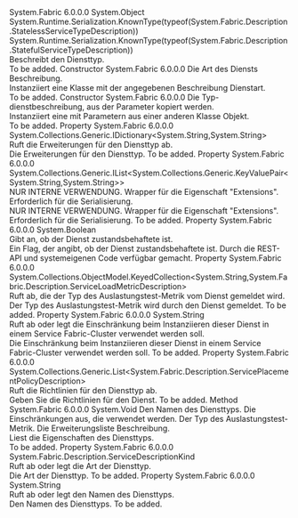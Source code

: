 <Type Name="ServiceTypeDescription" FullName="System.Fabric.Description.ServiceTypeDescription">
  <TypeSignature Language="C#" Value="public abstract class ServiceTypeDescription" />
  <TypeSignature Language="ILAsm" Value=".class public auto ansi abstract beforefieldinit ServiceTypeDescription extends System.Object" />
  <TypeSignature Language="DocId" Value="T:System.Fabric.Description.ServiceTypeDescription" />
  <TypeSignature Language="VB.NET" Value="Public MustInherit Class ServiceTypeDescription" />
  <TypeSignature Language="F#" Value="type ServiceTypeDescription = class" />
  <AssemblyInfo>
    <AssemblyName>System.Fabric</AssemblyName>
    <AssemblyVersion>6.0.0.0</AssemblyVersion>
  </AssemblyInfo>
  <Base>
    <BaseTypeName>System.Object</BaseTypeName>
  </Base>
  <Interfaces />
  <Attributes>
    <Attribute>
      <AttributeName>System.Runtime.Serialization.KnownType(typeof(System.Fabric.Description.StatelessServiceTypeDescription))</AttributeName>
    </Attribute>
    <Attribute>
      <AttributeName>System.Runtime.Serialization.KnownType(typeof(System.Fabric.Description.StatefulServiceTypeDescription))</AttributeName>
    </Attribute>
  </Attributes>
  <Docs>
    <summary>
      <para>Beschreibt den Diensttyp.</para>
    </summary>
    <remarks>To be added.</remarks>
  </Docs>
  <Members>
    <Member MemberName=".ctor">
      <MemberSignature Language="C#" Value="protected internal ServiceTypeDescription (System.Fabric.Description.ServiceDescriptionKind kind);" />
      <MemberSignature Language="ILAsm" Value=".method familyorassemblyhidebysig specialname rtspecialname instance void .ctor(valuetype System.Fabric.Description.ServiceDescriptionKind kind) cil managed" />
      <MemberSignature Language="DocId" Value="M:System.Fabric.Description.ServiceTypeDescription.#ctor(System.Fabric.Description.ServiceDescriptionKind)" />
      <MemberSignature Language="VB.NET" Value="Protected Friend Sub New (kind As ServiceDescriptionKind)" />
      <MemberSignature Language="F#" Value="new System.Fabric.Description.ServiceTypeDescription : System.Fabric.Description.ServiceDescriptionKind -&gt; System.Fabric.Description.ServiceTypeDescription" Usage="new System.Fabric.Description.ServiceTypeDescription kind" />
      <MemberType>Constructor</MemberType>
      <AssemblyInfo>
        <AssemblyName>System.Fabric</AssemblyName>
        <AssemblyVersion>6.0.0.0</AssemblyVersion>
      </AssemblyInfo>
      <Parameters>
        <Parameter Name="kind" Type="System.Fabric.Description.ServiceDescriptionKind" />
      </Parameters>
      <Docs>
        <param name="kind">
          <para>Die Art des Diensts Beschreibung.</para>
        </param>
        <summary>
          <para>
            Instanziiert eine <see cref="T:System.Fabric.Description.ServiceTypeDescription" /> Klasse mit der angegebenen Beschreibung Dienstart.
            </para>
        </summary>
        <remarks>To be added.</remarks>
      </Docs>
    </Member>
    <Member MemberName=".ctor">
      <MemberSignature Language="C#" Value="protected internal ServiceTypeDescription (System.Fabric.Description.ServiceTypeDescription other);" />
      <MemberSignature Language="ILAsm" Value=".method familyorassemblyhidebysig specialname rtspecialname instance void .ctor(class System.Fabric.Description.ServiceTypeDescription other) cil managed" />
      <MemberSignature Language="DocId" Value="M:System.Fabric.Description.ServiceTypeDescription.#ctor(System.Fabric.Description.ServiceTypeDescription)" />
      <MemberSignature Language="VB.NET" Value="Protected Friend Sub New (other As ServiceTypeDescription)" />
      <MemberSignature Language="F#" Value="new System.Fabric.Description.ServiceTypeDescription : System.Fabric.Description.ServiceTypeDescription -&gt; System.Fabric.Description.ServiceTypeDescription" Usage="new System.Fabric.Description.ServiceTypeDescription other" />
      <MemberType>Constructor</MemberType>
      <AssemblyInfo>
        <AssemblyName>System.Fabric</AssemblyName>
        <AssemblyVersion>6.0.0.0</AssemblyVersion>
      </AssemblyInfo>
      <Parameters>
        <Parameter Name="other" Type="System.Fabric.Description.ServiceTypeDescription" />
      </Parameters>
      <Docs>
        <param name="other">
          <para>Die Typ-dienstbeschreibung, aus der Parameter kopiert werden.</para>
        </param>
        <summary>
          <para>
            Instanziiert eine <see cref="T:System.Fabric.Description.ServiceTypeDescription" /> mit Parametern aus einer anderen Klasse <see cref="T:System.Fabric.Description.ServiceTypeDescription" /> Objekt.
            </para>
        </summary>
        <remarks>To be added.</remarks>
      </Docs>
    </Member>
    <Member MemberName="Extensions">
      <MemberSignature Language="C#" Value="public System.Collections.Generic.IDictionary&lt;string,string&gt; Extensions { get; }" />
      <MemberSignature Language="ILAsm" Value=".property instance class System.Collections.Generic.IDictionary`2&lt;string, string&gt; Extensions" />
      <MemberSignature Language="DocId" Value="P:System.Fabric.Description.ServiceTypeDescription.Extensions" />
      <MemberSignature Language="VB.NET" Value="Public ReadOnly Property Extensions As IDictionary(Of String, String)" />
      <MemberSignature Language="F#" Value="member this.Extensions : System.Collections.Generic.IDictionary&lt;string, string&gt;" Usage="System.Fabric.Description.ServiceTypeDescription.Extensions" />
      <MemberType>Property</MemberType>
      <AssemblyInfo>
        <AssemblyName>System.Fabric</AssemblyName>
        <AssemblyVersion>6.0.0.0</AssemblyVersion>
      </AssemblyInfo>
      <ReturnValue>
        <ReturnType>System.Collections.Generic.IDictionary&lt;System.String,System.String&gt;</ReturnType>
      </ReturnValue>
      <Docs>
        <summary>
          <para>Ruft die Erweiterungen für den Diensttyp ab.</para>
        </summary>
        <value>
          <para>Die Erweiterungen für den Diensttyp.</para>
        </value>
        <remarks>To be added.</remarks>
      </Docs>
    </Member>
    <Member MemberName="Extensions_">
      <MemberSignature Language="C#" Value="protected internal System.Collections.Generic.IList&lt;System.Collections.Generic.KeyValuePair&lt;string,string&gt;&gt; Extensions_ { get; set; }" />
      <MemberSignature Language="ILAsm" Value=".property instance class System.Collections.Generic.IList`1&lt;valuetype System.Collections.Generic.KeyValuePair`2&lt;string, string&gt;&gt; Extensions_" />
      <MemberSignature Language="DocId" Value="P:System.Fabric.Description.ServiceTypeDescription.Extensions_" />
      <MemberSignature Language="VB.NET" Value="Protected Friend Property Extensions_ As IList(Of KeyValuePair(Of String, String))" />
      <MemberSignature Language="F#" Value="member this.Extensions_ : System.Collections.Generic.IList&lt;System.Collections.Generic.KeyValuePair&lt;string, string&gt;&gt; with get, set" Usage="System.Fabric.Description.ServiceTypeDescription.Extensions_" />
      <MemberType>Property</MemberType>
      <AssemblyInfo>
        <AssemblyName>System.Fabric</AssemblyName>
        <AssemblyVersion>6.0.0.0</AssemblyVersion>
      </AssemblyInfo>
      <ReturnValue>
        <ReturnType>System.Collections.Generic.IList&lt;System.Collections.Generic.KeyValuePair&lt;System.String,System.String&gt;&gt;</ReturnType>
      </ReturnValue>
      <Docs>
        <summary>
            NUR INTERNE VERWENDUNG. Wrapper für die Eigenschaft "Extensions". Erforderlich für die Serialisierung.
            </summary>
        <value>
            NUR INTERNE VERWENDUNG. Wrapper für die Eigenschaft "Extensions". Erforderlich für die Serialisierung.
            </value>
        <remarks>To be added.</remarks>
      </Docs>
    </Member>
    <Member MemberName="IsStateful">
      <MemberSignature Language="C#" Value="protected internal bool IsStateful { get; }" />
      <MemberSignature Language="ILAsm" Value=".property instance bool IsStateful" />
      <MemberSignature Language="DocId" Value="P:System.Fabric.Description.ServiceTypeDescription.IsStateful" />
      <MemberSignature Language="VB.NET" Value="Protected Friend ReadOnly Property IsStateful As Boolean" />
      <MemberSignature Language="F#" Value="member this.IsStateful : bool" Usage="System.Fabric.Description.ServiceTypeDescription.IsStateful" />
      <MemberType>Property</MemberType>
      <AssemblyInfo>
        <AssemblyName>System.Fabric</AssemblyName>
        <AssemblyVersion>6.0.0.0</AssemblyVersion>
      </AssemblyInfo>
      <ReturnValue>
        <ReturnType>System.Boolean</ReturnType>
      </ReturnValue>
      <Docs>
        <summary>
          <para>
            Gibt an, ob der Dienst zustandsbehaftete ist.
            </para>
        </summary>
        <value>
          <para>Ein Flag, der angibt, ob der Dienst zustandsbehaftete ist.</para>
        </value>
        <remarks>
          <para>Durch die REST-API und systemeigenen Code verfügbar gemacht.</para>
        </remarks>
      </Docs>
    </Member>
    <Member MemberName="LoadMetrics">
      <MemberSignature Language="C#" Value="public System.Collections.ObjectModel.KeyedCollection&lt;string,System.Fabric.Description.ServiceLoadMetricDescription&gt; LoadMetrics { get; }" />
      <MemberSignature Language="ILAsm" Value=".property instance class System.Collections.ObjectModel.KeyedCollection`2&lt;string, class System.Fabric.Description.ServiceLoadMetricDescription&gt; LoadMetrics" />
      <MemberSignature Language="DocId" Value="P:System.Fabric.Description.ServiceTypeDescription.LoadMetrics" />
      <MemberSignature Language="VB.NET" Value="Public ReadOnly Property LoadMetrics As KeyedCollection(Of String, ServiceLoadMetricDescription)" />
      <MemberSignature Language="F#" Value="member this.LoadMetrics : System.Collections.ObjectModel.KeyedCollection&lt;string, System.Fabric.Description.ServiceLoadMetricDescription&gt;" Usage="System.Fabric.Description.ServiceTypeDescription.LoadMetrics" />
      <MemberType>Property</MemberType>
      <AssemblyInfo>
        <AssemblyName>System.Fabric</AssemblyName>
        <AssemblyVersion>6.0.0.0</AssemblyVersion>
      </AssemblyInfo>
      <ReturnValue>
        <ReturnType>System.Collections.ObjectModel.KeyedCollection&lt;System.String,System.Fabric.Description.ServiceLoadMetricDescription&gt;</ReturnType>
      </ReturnValue>
      <Docs>
        <summary>
          <para>Ruft ab, die der Typ des Auslastungstest-Metrik vom Dienst gemeldet wird.</para>
        </summary>
        <value>
          <para>Der Typ des Auslastungstest-Metrik wird durch den Dienst gemeldet.</para>
        </value>
        <remarks>To be added.</remarks>
      </Docs>
    </Member>
    <Member MemberName="PlacementConstraints">
      <MemberSignature Language="C#" Value="public string PlacementConstraints { get; set; }" />
      <MemberSignature Language="ILAsm" Value=".property instance string PlacementConstraints" />
      <MemberSignature Language="DocId" Value="P:System.Fabric.Description.ServiceTypeDescription.PlacementConstraints" />
      <MemberSignature Language="VB.NET" Value="Public Property PlacementConstraints As String" />
      <MemberSignature Language="F#" Value="member this.PlacementConstraints : string with get, set" Usage="System.Fabric.Description.ServiceTypeDescription.PlacementConstraints" />
      <MemberType>Property</MemberType>
      <AssemblyInfo>
        <AssemblyName>System.Fabric</AssemblyName>
        <AssemblyVersion>6.0.0.0</AssemblyVersion>
      </AssemblyInfo>
      <ReturnValue>
        <ReturnType>System.String</ReturnType>
      </ReturnValue>
      <Docs>
        <summary>
          <para>Ruft ab oder legt die Einschränkung beim Instanziieren dieser Dienst in einem Service Fabric-Cluster verwendet werden soll.</para>
        </summary>
        <value>
          <para>Die Einschränkung beim Instanziieren dieser Dienst in einem Service Fabric-Cluster verwendet werden soll.</para>
        </value>
        <remarks>To be added.</remarks>
      </Docs>
    </Member>
    <Member MemberName="Policies">
      <MemberSignature Language="C#" Value="public System.Collections.Generic.List&lt;System.Fabric.Description.ServicePlacementPolicyDescription&gt; Policies { get; set; }" />
      <MemberSignature Language="ILAsm" Value=".property instance class System.Collections.Generic.List`1&lt;class System.Fabric.Description.ServicePlacementPolicyDescription&gt; Policies" />
      <MemberSignature Language="DocId" Value="P:System.Fabric.Description.ServiceTypeDescription.Policies" />
      <MemberSignature Language="VB.NET" Value="Public Property Policies As List(Of ServicePlacementPolicyDescription)" />
      <MemberSignature Language="F#" Value="member this.Policies : System.Collections.Generic.List&lt;System.Fabric.Description.ServicePlacementPolicyDescription&gt; with get, set" Usage="System.Fabric.Description.ServiceTypeDescription.Policies" />
      <MemberType>Property</MemberType>
      <AssemblyInfo>
        <AssemblyName>System.Fabric</AssemblyName>
        <AssemblyVersion>6.0.0.0</AssemblyVersion>
      </AssemblyInfo>
      <ReturnValue>
        <ReturnType>System.Collections.Generic.List&lt;System.Fabric.Description.ServicePlacementPolicyDescription&gt;</ReturnType>
      </ReturnValue>
      <Docs>
        <summary>
          <para>Ruft die Richtlinien für den Diensttyp ab.</para>
        </summary>
        <value>
          <para>Geben Sie die Richtlinien für den Dienst.</para>
        </value>
        <remarks>To be added.</remarks>
      </Docs>
    </Member>
    <Member MemberName="ReadCommonProperties">
      <MemberSignature Language="C#" Value="protected internal void ReadCommonProperties (IntPtr serviceTypeName, IntPtr placementConstraints, IntPtr loadMetricsList, IntPtr descriptionExtensionList);" />
      <MemberSignature Language="ILAsm" Value=".method familyorassemblyhidebysig instance void ReadCommonProperties(native int serviceTypeName, native int placementConstraints, native int loadMetricsList, native int descriptionExtensionList) cil managed" />
      <MemberSignature Language="DocId" Value="M:System.Fabric.Description.ServiceTypeDescription.ReadCommonProperties(System.IntPtr,System.IntPtr,System.IntPtr,System.IntPtr)" />
      <MemberSignature Language="VB.NET" Value="Protected Friend Sub ReadCommonProperties (serviceTypeName As IntPtr, placementConstraints As IntPtr, loadMetricsList As IntPtr, descriptionExtensionList As IntPtr)" />
      <MemberSignature Language="F#" Value="member this.ReadCommonProperties : nativeint * nativeint * nativeint * nativeint -&gt; unit" Usage="serviceTypeDescription.ReadCommonProperties (serviceTypeName, placementConstraints, loadMetricsList, descriptionExtensionList)" />
      <MemberType>Method</MemberType>
      <AssemblyInfo>
        <AssemblyName>System.Fabric</AssemblyName>
        <AssemblyVersion>6.0.0.0</AssemblyVersion>
      </AssemblyInfo>
      <ReturnValue>
        <ReturnType>System.Void</ReturnType>
      </ReturnValue>
      <Parameters>
        <Parameter Name="serviceTypeName" Type="System.IntPtr" />
        <Parameter Name="placementConstraints" Type="System.IntPtr" />
        <Parameter Name="loadMetricsList" Type="System.IntPtr" />
        <Parameter Name="descriptionExtensionList" Type="System.IntPtr" />
      </Parameters>
      <Docs>
        <param name="serviceTypeName">
          <para>Den Namen des Diensttyps.</para>
        </param>
        <param name="placementConstraints">
          <para>Die Einschränkungen aus, die verwendet werden.</para>
        </param>
        <param name="loadMetricsList">
          <para>Der Typ des Auslastungstest-Metrik.</para>
        </param>
        <param name="descriptionExtensionList">
          <para>Die Erweiterungsliste Beschreibung.</para>
        </param>
        <summary>
          <para>Liest die Eigenschaften des Diensttyps.</para>
        </summary>
        <remarks>To be added.</remarks>
      </Docs>
    </Member>
    <Member MemberName="ServiceTypeKind">
      <MemberSignature Language="C#" Value="public System.Fabric.Description.ServiceDescriptionKind ServiceTypeKind { get; set; }" />
      <MemberSignature Language="ILAsm" Value=".property instance valuetype System.Fabric.Description.ServiceDescriptionKind ServiceTypeKind" />
      <MemberSignature Language="DocId" Value="P:System.Fabric.Description.ServiceTypeDescription.ServiceTypeKind" />
      <MemberSignature Language="VB.NET" Value="Public Property ServiceTypeKind As ServiceDescriptionKind" />
      <MemberSignature Language="F#" Value="member this.ServiceTypeKind : System.Fabric.Description.ServiceDescriptionKind with get, set" Usage="System.Fabric.Description.ServiceTypeDescription.ServiceTypeKind" />
      <MemberType>Property</MemberType>
      <AssemblyInfo>
        <AssemblyName>System.Fabric</AssemblyName>
        <AssemblyVersion>6.0.0.0</AssemblyVersion>
      </AssemblyInfo>
      <ReturnValue>
        <ReturnType>System.Fabric.Description.ServiceDescriptionKind</ReturnType>
      </ReturnValue>
      <Docs>
        <summary>
          <para>Ruft ab oder legt die Art der Diensttyp.</para>
        </summary>
        <value>
          <para>Die Art der Diensttyp.</para>
        </value>
        <remarks>To be added.</remarks>
      </Docs>
    </Member>
    <Member MemberName="ServiceTypeName">
      <MemberSignature Language="C#" Value="public string ServiceTypeName { get; set; }" />
      <MemberSignature Language="ILAsm" Value=".property instance string ServiceTypeName" />
      <MemberSignature Language="DocId" Value="P:System.Fabric.Description.ServiceTypeDescription.ServiceTypeName" />
      <MemberSignature Language="VB.NET" Value="Public Property ServiceTypeName As String" />
      <MemberSignature Language="F#" Value="member this.ServiceTypeName : string with get, set" Usage="System.Fabric.Description.ServiceTypeDescription.ServiceTypeName" />
      <MemberType>Property</MemberType>
      <AssemblyInfo>
        <AssemblyName>System.Fabric</AssemblyName>
        <AssemblyVersion>6.0.0.0</AssemblyVersion>
      </AssemblyInfo>
      <ReturnValue>
        <ReturnType>System.String</ReturnType>
      </ReturnValue>
      <Docs>
        <summary>
          <para>Ruft ab oder legt den Namen des Diensttyps.</para>
        </summary>
        <value>
          <para>Den Namen des Diensttyps.</para>
        </value>
        <remarks>To be added.</remarks>
      </Docs>
    </Member>
  </Members>
</Type>